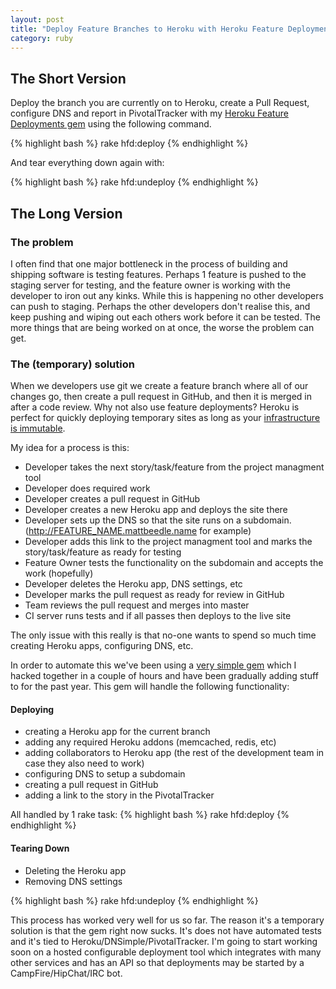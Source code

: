 ```yaml
---
layout: post
title: "Deploy Feature Branches to Heroku with Heroku Feature Deployments Gem"
category: ruby
---
```


## The Short Version

Deploy the branch you are currently on to Heroku, create a Pull Request, configure DNS and report in PivotalTracker with my [Heroku Feature Deployments gem](https://github.com/mattbeedle/heroku_feature_deployments) using the following command.

{% highlight bash %}
rake hfd:deploy
{% endhighlight %}

And tear everything down again with:

{% highlight bash %}
rake hfd:undeploy
{% endhighlight %}

## The Long Version

### The problem

I often find that one major bottleneck in the process of building and shipping
software is testing features. Perhaps 1 feature is pushed to the staging
server for testing, and the feature owner is working with the developer to
iron out any kinks. While this is happening no other developers can push to
staging. Perhaps the other developers don't realise this, and keep pushing and
wiping out each others work before it can be tested. The more things that are
being worked on at once, the worse the problem can get.

### The (temporary) solution

When we developers use git we create a feature branch where all of our changes
go, then create a pull request in GitHub, and then it is merged in after a code
review. Why not also use feature deployments? Heroku is perfect for quickly
deploying temporary sites as long as your [infrastructure is
immutable](http://chadfowler.com/blog/2013/06/23/immutable-deployments/).

My idea for a process is this:

- Developer takes the next story/task/feature from the project managment tool
- Developer does required work
- Developer creates a pull request in GitHub
- Developer creates a new Heroku app and deploys the site there
- Developer sets up the DNS so that the site runs on a subdomain.
  (http://FEATURE_NAME.mattbeedle.name for example)
- Developer adds this link to the project managment tool and marks the
  story/task/feature as ready for testing
- Feature Owner tests the functionality on the subdomain and accepts the work
  (hopefully)
- Developer deletes the Heroku app, DNS settings, etc
- Developer marks the pull request as ready for review in GitHub
- Team reviews the pull request and merges into master
- CI server runs tests and if all passes then deploys to the live site

The only issue with this really is that no-one wants to spend so much time
creating Heroku apps, configuring DNS, etc.


In order to automate this we've been using a [very simple gem](https://github.com/mattbeedle/heroku_feature_deployments) which I hacked together in a couple of hours and have been gradually adding stuff to for the past year. This gem will handle the following functionality:

#### Deploying

- creating a Heroku app for the current branch
- adding any required Heroku addons (memcached, redis, etc)
- adding collaborators to Heroku app (the rest of the development team in case
  they also need to work)
- configuring DNS to setup a subdomain
- creating a pull request in GitHub
- adding a link to the story in the PivotalTracker

All handled by 1 rake task:
{% highlight bash %}
rake hfd:deploy
{% endhighlight %}

#### Tearing Down

- Deleting the Heroku app
- Removing DNS settings

{% highlight bash %}
rake hfd:undeploy
{% endhighlight %}

This process has worked very well for us so far. The reason it's a temporary
solution is that the gem right now sucks. It's does not have automated tests and
it's tied to Heroku/DNSimple/PivotalTracker. I'm going to start working soon on
a hosted configurable deployment tool which integrates with many other services
and has an API so that deployments may be started by a CampFire/HipChat/IRC bot.
